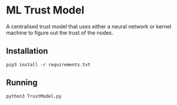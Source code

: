 # ML Trust Model
A centralised trust model that uses either a neural network or kernel machine
to figure out the trust of the nodes.

## Installation
```
pip3 install -r requirements.txt
```

## Running
```
python3 TrustModel.py
```

